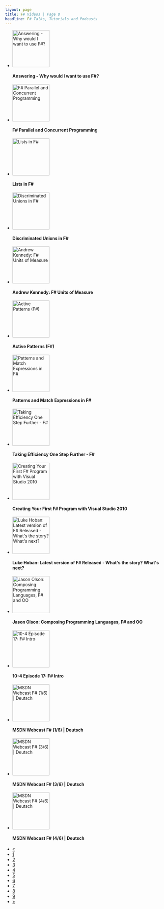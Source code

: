 ```yaml
---
layout: page
title: F# Videos | Page 8
headline: F# Talks, Tutorials and Podcasts
---
```


<div class='row-fluid'><ul class='thumbnails'><li class='span4'><div class='thumbnail'; style='border: none;'><a href='http://vimeo.com/47521955'><img src='http://b.vimeocdn.com/ts/329/637/329637474_295.jpg' alt='Answering - Why would I want to use F#?' style='height: 120px;'/></a><h4>Answering - Why would I want to use F#?</h4></div></li><li class='span4'><div class='thumbnail'; style='border: none;'><a href='http://vimeo.com/8493636'><img src='http://b.vimeocdn.com/ts/397/379/39737997_295.jpg' alt='F# Parallel and Concurrent Programming' style='height: 120px;'/></a><h4>F# Parallel and Concurrent Programming</h4></div></li><li class='span4'><div class='thumbnail'; style='border: none;'><a href='http://channel9.msdn.com/Blogs/kmcgrath/Lists-in-FSharp'><img src='http://ecn.channel9.msdn.com/o9/previewImages/220/505338_220x165.jpg' alt='Lists in F#' style='height: 120px;'/></a><h4>Lists in F#</h4></div></li></ul></div>
<div class='row-fluid'><ul class='thumbnails'><li class='span4'><div class='thumbnail'; style='border: none;'><a href='http://channel9.msdn.com/Blogs/kmcgrath/Discriminated-Unions-in-FSharp'><img src='http://ecn.channel9.msdn.com/o9/ch9/3/8/8/3/0/5/DiscriminatedUnions_512_ch9.png' alt='Discriminated Unions in F#' style='height: 120px;'/></a><h4>Discriminated Unions in F#</h4></div></li><li class='span4'><div class='thumbnail'; style='border: none;'><a href='http://channel9.msdn.com/Blogs/Charles/Andrew-Kennedy-F-Units-of-Measure'><img src='http://ecn.channel9.msdn.com/o9/previewImages/220/488754_220x165.jpg' alt='Andrew Kennedy: F# Units of Measure' style='height: 120px;'/></a><h4>Andrew Kennedy: F# Units of Measure</h4></div></li><li class='span4'><div class='thumbnail'; style='border: none;'><a href='http://channel9.msdn.com/Blogs/kmcgrath/Active-Patterns-F'><img src='http://ecn.channel9.msdn.com/o9/previewImages/220/477130_220x165.jpg' alt='Active Patterns (F#)' style='height: 120px;'/></a><h4>Active Patterns (F#)</h4></div></li></ul></div>
<div class='row-fluid'><ul class='thumbnails'><li class='span4'><div class='thumbnail'; style='border: none;'><a href='http://channel9.msdn.com/Blogs/kmcgrath/Patterns-and-Match-Expressions-in-F'><img src='http://ecn.channel9.msdn.com/o9/previewImages/220/477128_220x165.jpg' alt='Patterns and Match Expressions in F#' style='height: 120px;'/></a><h4>Patterns and Match Expressions in F#</h4></div></li><li class='span4'><div class='thumbnail'; style='border: none;'><a href='http://channel9.msdn.com/Blogs/matthijs/Taking-Efficiency-One-Step-Further-FSharp'><img src='http://ecn.channel9.msdn.com/o9/previewImages/220/472546_220x165.jpg' alt='Taking Efficiency One Step Further - F#' style='height: 120px;'/></a><h4>Taking Efficiency One Step Further - F#</h4></div></li><li class='span4'><div class='thumbnail'; style='border: none;'><a href='http://channel9.msdn.com/Blogs/kmcgrath/Creating-Your-First-FSharp-Program-with-Visual-Studio-2010'><img src='http://ecn.channel9.msdn.com/o9/previewImages/220/472134_220x165.jpg' alt='Creating Your First F# Program with Visual Studio 2010' style='height: 120px;'/></a><h4>Creating Your First F# Program with Visual Studio 2010</h4></div></li></ul></div>
<div class='row-fluid'><ul class='thumbnails'><li class='span4'><div class='thumbnail'; style='border: none;'><a href='http://channel9.msdn.com/Blogs/Charles/Luke-Hoban-Latest-version-of-F-Released-Whats-the-story-Whats-next'><img src='http://ecn.channel9.msdn.com/o9/previewImages/220/469468_220x165.jpg' alt='Luke Hoban: Latest version of F# Released - What&#39;s the story? What&#39;s next?' style='height: 120px;'/></a><h4>Luke Hoban: Latest version of F# Released - What&#39;s the story? What&#39;s next?</h4></div></li><li class='span4'><div class='thumbnail'; style='border: none;'><a href='http://channel9.msdn.com/Blogs/Charles/Jason-Olson-Composing-Programming-Languages-F-and-OO'><img src='http://ecn.channel9.msdn.com/o9/previewImages/220/466961_220x165.jpg' alt='Jason Olson: Composing Programming Languages, F# and OO' style='height: 120px;'/></a><h4>Jason Olson: Composing Programming Languages, F# and OO</h4></div></li><li class='span4'><div class='thumbnail'; style='border: none;'><a href='http://channel9.msdn.com/Shows/10-4/10-4-Episode-17-F-Intro'><img src='http://ecn.channel9.msdn.com/o9/previewImages/220/467545_220x165.jpg' alt='10-4 Episode 17: F# Intro' style='height: 120px;'/></a><h4>10-4 Episode 17: F# Intro</h4></div></li></ul></div>
<div class='row-fluid'><ul class='thumbnails'><li class='span4'><div class='thumbnail'; style='border: none;'><a href='http://www.youtube.com/watch?v=1qU7oWHvRKs'><img src='http://i2.ytimg.com/vi/1qU7oWHvRKs/mqdefault.jpg' alt='MSDN Webcast F# (1/6) | Deutsch' style='height: 120px;'/></a><h4>MSDN Webcast F# (1/6) | Deutsch</h4></div></li><li class='span4'><div class='thumbnail'; style='border: none;'><a href='http://www.youtube.com/watch?v=j9d_W_AD9Oc'><img src='http://i3.ytimg.com/vi/j9d_W_AD9Oc/mqdefault.jpg' alt='MSDN Webcast F# (3/6) | Deutsch' style='height: 120px;'/></a><h4>MSDN Webcast F# (3/6) | Deutsch</h4></div></li><li class='span4'><div class='thumbnail'; style='border: none;'><a href='http://www.youtube.com/watch?v=7dLsNswEeAY'><img src='http://i4.ytimg.com/vi/7dLsNswEeAY/mqdefault.jpg' alt='MSDN Webcast F# (4/6) | Deutsch' style='height: 120px;'/></a><h4>MSDN Webcast F# (4/6) | Deutsch</h4></div></li></ul></div><div class='pagination pagination-centered'><ul><li><a href='7'>«</a></li><li><a href='1'>1<li><a href='2'>2<li><a href='3'>3<li><a href='4'>4<li><a href='5'>5<li><a href='6'>6<li><a href='7'>7<li class='active'><a href='8'>8<li><a href='9'>9<li><a href='9'>»</a></li></ul></div>
